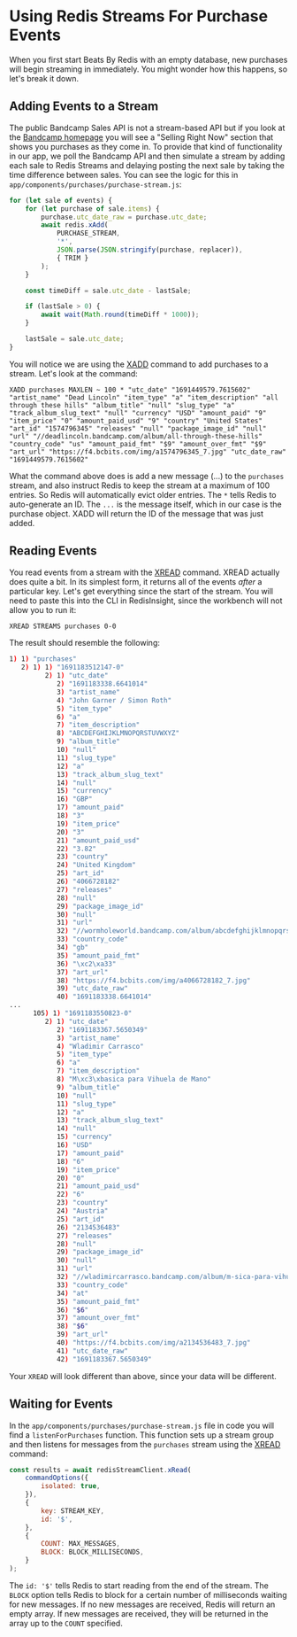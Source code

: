 # Using Redis Streams For Purchase Events

When you first start Beats By Redis with an empty database, new purchases will begin streaming in immediately. You might wonder how this happens, so let's break it down.

## Adding Events to a Stream

The public Bandcamp Sales API is not a stream-based API but if you look at the [Bandcamp homepage](https://bandcamp.com) you will see a "Selling Right Now" section that shows you purchases as they come in. To provide that kind of functionality in our app, we poll the Bandcamp API and then simulate a stream by adding each sale to Redis Streams and delaying posting the next sale by taking the time difference between sales. You can see the logic for this in `app/components/purchases/purchase-stream.js`:

```javascript
for (let sale of events) {
    for (let purchase of sale.items) {
        purchase.utc_date_raw = purchase.utc_date;
        await redis.xAdd(
            PURCHASE_STREAM,
            '*',
            JSON.parse(JSON.stringify(purchase, replacer)),
            { TRIM }
        );
    }

    const timeDiff = sale.utc_date - lastSale;

    if (lastSale > 0) {
        await wait(Math.round(timeDiff * 1000));
    }

    lastSale = sale.utc_date;
}
```

You will notice we are using the [XADD](https://redis.io/commands/xadd/) command to add purchases to a stream. Let's look at the command:

```redis XADD to stream
XADD purchases MAXLEN ~ 100 * "utc_date" "1691449579.7615602" "artist_name" "Dead Lincoln" "item_type" "a" "item_description" "all through these hills" "album_title" "null" "slug_type" "a" "track_album_slug_text" "null" "currency" "USD" "amount_paid" "9" "item_price" "0" "amount_paid_usd" "9" "country" "United States" "art_id" "1574796345" "releases" "null" "package_image_id" "null" "url" "//deadlincoln.bandcamp.com/album/all-through-these-hills" "country_code" "us" "amount_paid_fmt" "$9" "amount_over_fmt" "$9" "art_url" "https://f4.bcbits.com/img/a1574796345_7.jpg" "utc_date_raw" "1691449579.7615602"
```

What the command above does is add a new message (...) to the `purchases` stream, and also instruct Redis to keep the stream at a maximum of 100 entries. So Redis will automatically evict older entries. The `*` tells Redis to auto-generate an ID. The `...` is the message itself, which in our case is the purchase object. XADD will return the ID of the message that was just added.

## Reading Events

You read events from a stream with the [XREAD](https://redis.io/commands/xread/) command. XREAD actually does quite a bit. In its simplest form, it returns all of the events _after_ a particular key. Let's get everything since the start of the stream. You will need to paste this into the CLI in RedisInsight, since the workbench will not allow you to run it:

```bash
XREAD STREAMS purchases 0-0
```

The result should resemble the following:

```bash
1) 1) "purchases"
   2) 1) 1) "1691183512147-0"
         2) 1) "utc_date"
            2) "1691183338.6641014"
            3) "artist_name"
            4) "John Garner / Simon Roth"
            5) "item_type"
            6) "a"
            7) "item_description"
            8) "ABCDEFGHIJKLMNOPQRSTUVWXYZ"
            9) "album_title"
            10) "null"
            11) "slug_type"
            12) "a"
            13) "track_album_slug_text"
            14) "null"
            15) "currency"
            16) "GBP"
            17) "amount_paid"
            18) "3"
            19) "item_price"
            20) "3"
            21) "amount_paid_usd"
            22) "3.82"
            23) "country"
            24) "United Kingdom"
            25) "art_id"
            26) "4066728182"
            27) "releases"
            28) "null"
            29) "package_image_id"
            30) "null"
            31) "url"
            32) "//wormholeworld.bandcamp.com/album/abcdefghijklmnopqrstuvwxyz"
            33) "country_code"
            34) "gb"
            35) "amount_paid_fmt"
            36) "\xc2\xa33"
            37) "art_url"
            38) "https://f4.bcbits.com/img/a4066728182_7.jpg"
            39) "utc_date_raw"
            40) "1691183338.6641014"
...
      105) 1) "1691183550823-0"
         2) 1) "utc_date"
            2) "1691183367.5650349"
            3) "artist_name"
            4) "Wladimir Carrasco"
            5) "item_type"
            6) "a"
            7) "item_description"
            8) "M\xc3\xbasica para Vihuela de Mano"
            9) "album_title"
            10) "null"
            11) "slug_type"
            12) "a"
            13) "track_album_slug_text"
            14) "null"
            15) "currency"
            16) "USD"
            17) "amount_paid"
            18) "6"
            19) "item_price"
            20) "0"
            21) "amount_paid_usd"
            22) "6"
            23) "country"
            24) "Austria"
            25) "art_id"
            26) "2134536483"
            27) "releases"
            28) "null"
            29) "package_image_id"
            30) "null"
            31) "url"
            32) "//wladimircarrasco.bandcamp.com/album/m-sica-para-vihuela-de-mano"
            33) "country_code"
            34) "at"
            35) "amount_paid_fmt"
            36) "$6"
            37) "amount_over_fmt"
            38) "$6"
            39) "art_url"
            40) "https://f4.bcbits.com/img/a2134536483_7.jpg"
            41) "utc_date_raw"
            42) "1691183367.5650349"
```

Your `XREAD` will look different than above, since your data will be different.

## Waiting for Events

In the `app/components/purchases/purchase-stream.js` file in code you will find a `listenForPurchases` function. This function sets up a stream group and then listens for messages from the `purchases` stream using the [XREAD](https://redis.io/commands/xread/) command:

```javascript
const results = await redisStreamClient.xRead(
    commandOptions({
        isolated: true,
    }),
    {
        key: STREAM_KEY,
        id: '$',
    },
    {
        COUNT: MAX_MESSAGES,
        BLOCK: BLOCK_MILLISECONDS,
    }
);
```

The `id: '$'` tells Redis to start reading from the end of the stream. The `BLOCK` option tells Redis to block for a certain number of milliseconds waiting for new messages. If no new messages are received, Redis will return an empty array. If new messages are received, they will be returned in the array up to the `COUNT` specified.
